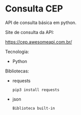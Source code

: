 # Consulta CEP 

API de consulta básica em python.

Site de consulta da API: 

https://cep.awesomeapi.com.br/

Tecnologia:
* Python

Bibliotecas:
* requests      

      pip3 install requests

* json

      Biblioteca built-in

